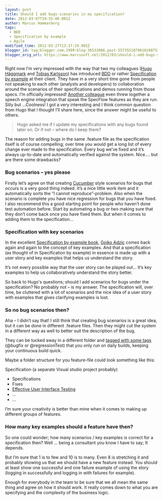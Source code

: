 ```yaml
---
layout: post
title: Should I add bugs-scenarios in my specification?
date: 2012-03-07T19:55:00.001Z
author: Marcus Hammarberg
tags:
  - BDD
  - Specification by example
  - Agile
modified_time: 2012-03-27T13:17:19.985Z
blogger_id: tag:blogger.com,1999:blog-36533086.post-5573551079010100753
blogger_orig_url: https://www.marcusoft.net/2012/03/should-i-add-bugs-scenarios-in-my.html
---
```


Right now I’m very impressed with the way that two my colleagues ([Hugo Häggmark](http://www.hugohaggmark.com/) and [Tobias Karlsson](http://www.tobias-karlsson.se/)) has introduced [BDD](http://en.wikipedia.org/wiki/Behavior_Driven_Development) or rather [Specification by example](http://specificationbyexample.com/) at their client. They have in a very short time gone from people not speaking to each other (analysts and developers) to collaboration around the scenarios of their specifications and demos running from those specs. I’m officially impressed! [Another colleague](https://twitter.com/#!/toresta) even threw together a speech engine integration that speak the SpecFlow features as they are run. Silly but …Coolness!
I got a very interesting and I think common question from Hugo that I thought I’ll share here, since the answer might be useful to others.

> Hugo asked me if I update my specifications with any bugs found later on. Or if not – where do I keep them?

The reason for adding bugs in the same .feature file as the specification itself is of course compelling; over time you would get a long list of every change ever made to the specification. Every bug we’ve fixed and it’s always up-to-date and automatically verified against the system. Nice…. but are there some drawbacks?

### Bug scenarios – yes please

Firstly let’s agree on that creating [Cucumber](https://github.com/aslakhellesoy/cucumber/wiki/) style scenarios for bugs that occurs is a very good thing indeed. It’s a nice little work item and it automatically sorts the “I cannot reproduce”-problem. Also when the scenario is complete you have nice regression for bugs that you have fixed.
I also recommend this a good starting point for people who haven’t done test automation before. Start by automating a bug or two making sure that they don’t come back once you have fixed them.
But when it comes to adding them to the specification…

### Specification with key scenarios

In the excellent [Specification by example book](http://manning.com/adzic/), [Gojko Adzic](http://gojko.net/) comes back again and again to the concept of key examples. And that a specification (as thought of in Specification by example) in essence is made up with a user story and key examples that helps us understand the story.

It’s not every possible way that the user story can be played out… It’s key examples to help us collaboratively understand the story better.

So back to Hugo's questions; should I add scenarios for bugs under the specification? No probably not – is my answer. The specification will, over time, be cluttered with a lot of scenarios and the nice idea of a user story with examples that gives clarifying examples is lost.

### So no bug scenarios then?

Aha – I didn’t say that! I still think that creating bug scenarios is a great idea, but it can be done in different .feature files. Then they might cut the system in a different way as well to better suit the description of the bug.

They can be tucked away in a different folder and [tagged with some tags](https://www.marcusoft.net/2010/12/using-tags-in-specflow-features.html) (@bugfix or @regressionTest) that you only run on daily builds, keeping your continuous build quick.

Maybe a folder structure for you feature-file could look something like this:

Specification (a separate Visual studio project probably)

- Specifications
- Fixes
- [Effective User Interface Testing](http://gojko.net/2007/09/25/effective-user-interface-testing/)
- ...
- ...

I’m sure your creativity is better than mine when it comes to making up different groups of features.

### How many key examples should a feature have then?

So one could wonder; how many scenarios / key examples is correct for a specification then? Well … being a consultant you know I have to say; It depends.

But I’m sure that 1 is to few and 10 is to many. Even 8 is stretching it and probably showing us that we should have a new feature instead. You should at least show one successful and one failure example of using the story (logging in successfully and logging in with failures for example).

Enough for everybody in the team to be sure that we all mean the same thing and agree on how it should work. It really comes down to what you are specifying and the complexity of the business logic.